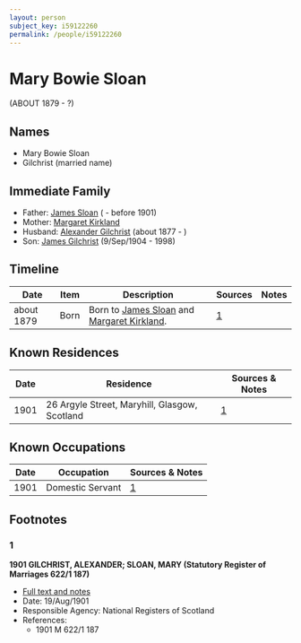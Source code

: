 ```yaml
---
layout: person
subject_key: i59122260
permalink: /people/i59122260
---
```


# Mary Bowie Sloan
(ABOUT 1879 - ?)

## Names

* Mary Bowie Sloan
* Gilchrist (married name)

## Immediate Family

* Father: [James Sloan](./@16524688@-james-sloan-b-d1901.md) ( - before 1901)
* Mother: [Margaret Kirkland](./@48501002@-margaret-kirkland-b-d.md)
* Husband: [Alexander Gilchrist](./@61092708@-alexander-gilchrist-b1877-d.md) (about 1877 - )
* Son: [James Gilchrist](./@43287262@-james-gilchrist-b1904-9-9-d1998.md) (9/Sep/1904 - 1998)

## Timeline

Date | Item | Description | Sources | Notes
---|---|---|---|---
about 1879 | Born | Born to [James Sloan](./@16524688@-james-sloan-b-d1901.md) and [Margaret Kirkland](./@48501002@-margaret-kirkland-b-d.md). | [1](#1) | 

## Known Residences

Date | Residence | Sources & Notes
---|---|---
1901 | 26 Argyle Street, Maryhill, Glasgow, Scotland | [1](#1)

## Known Occupations

Date | Occupation | Sources & Notes
---|---|---
1901 | Domestic Servant | [1](#1)

## Footnotes

### 1

**1901 GILCHRIST, ALEXANDER; SLOAN, MARY (Statutory Register of Marriages 622/1 187)**

* [Full text and notes](../sources/@62364534@-1901-gilchrist,-alexander;-sloan,-mary-statutory-register-of-marriages-622-1-187-.md)
* Date: 19/Aug/1901
* Responsible Agency: National Registers of Scotland
* References: 
  * 1901 M 622/1 187


